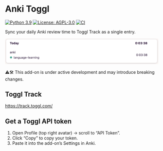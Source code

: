 # Anki Toggl

[![Python 3.9](https://img.shields.io/badge/python-3.9-blue.svg)](https://www.python.org/downloads/release/python-390/)
[![License: AGPL-3.0](https://img.shields.io/badge/license-AGPL--3.0-orange.svg)](LICENSE)
[![CI](https://github.com/gamagoat/anki-toggl/actions/workflows/ci.yaml/badge.svg)](https://github.com/gamagoat/anki-toggl/actions/workflows/ci.yaml)

Sync your daily Anki review time to Toggl Track as a single entry.

<img src="docs/assets/sample-entry.png" alt="Sample Entry" width="600" />

⚠️🛠️ This add-on is under active development and may introduce breaking changes.

## Toggl Track

<https://track.toggl.com/>

## Get a Toggl API token

1. Open Profile (top right avatar) → scroll to “API Token”.
2. Click “Copy” to copy your token.
3. Paste it into the add-on’s Settings in Anki.
